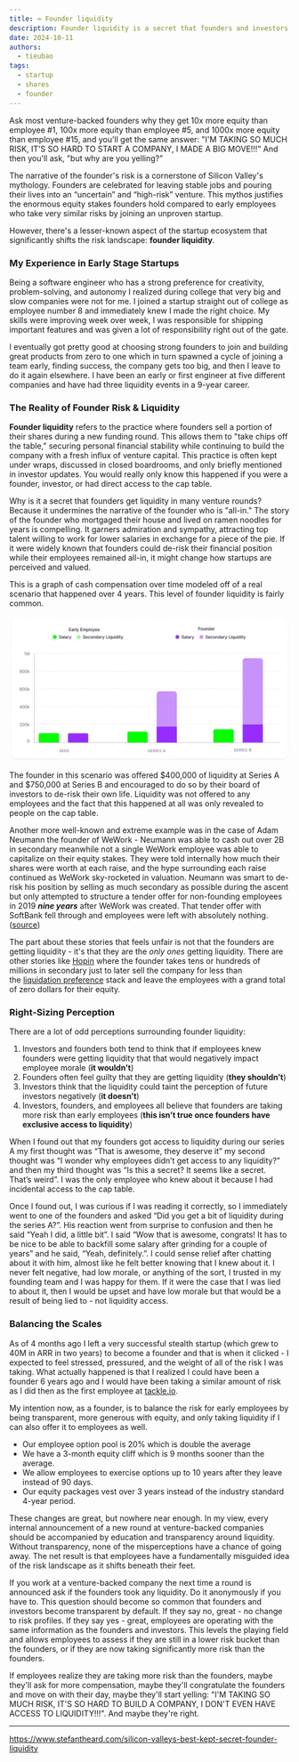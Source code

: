 ```yaml
---
title: ≈ Founder liquidity
description: Founder liquidity is a secret that founders and investors don't want you to know
date: 2024-10-11
authors:
  - tieubao
tags:
  - startup
  - shares
  - founder
---
```


Ask most venture-backed founders why they get 10x more equity than employee #1, 100x more equity than employee #5, and 1000x more equity than employee #15, and you'll get the same answer: "I'M TAKING SO MUCH RISK, IT'S SO HARD TO START A COMPANY, I MADE A BIG MOVE!!!" And then you'll ask, "but why are you yelling?”

The narrative of the founder's risk is a cornerstone of Silicon Valley's mythology. Founders are celebrated for leaving stable jobs and pouring their lives into an “uncertain” and “high-risk” venture. This mythos justifies the enormous equity stakes founders hold compared to early employees who take very similar risks by joining an unproven startup.

However, there's a lesser-known aspect of the startup ecosystem that significantly shifts the risk landscape: **founder liquidity**.

### My Experience in Early Stage Startups

Being a software engineer who has a strong preference for creativity, problem-solving, and autonomy I realized during college that very big and slow companies were not for me. I joined a startup straight out of college as employee number 8 and immediately knew I made the right choice. My skills were improving week over week, I was responsible for shipping important features and was given a lot of responsibility right out of the gate.

I eventually got pretty good at choosing strong founders to join and building great products from zero to one which in turn spawned a cycle of joining a team early, finding success, the company gets too big, and then I leave to do it again elsewhere. I have been an early or first engineer at five different companies and have had three liquidity events in a 9-year career.

### The Reality of Founder Risk & Liquidity

**Founder liquidity** refers to the practice where founders sell a portion of their shares during a new funding round. This allows them to "take chips off the table," securing personal financial stability while continuing to build the company with a fresh influx of venture capital. This practice is often kept under wraps, discussed in closed boardrooms, and only briefly mentioned in investor updates. You would really only know this happened if you were a founder, investor, or had direct access to the cap table.

Why is it a secret that founders get liquidity in many venture rounds? Because it undermines the narrative of the founder who is "all-in." The story of the founder who mortgaged their house and lived on ramen noodles for years is compelling. It garners admiration and sympathy, attracting top talent willing to work for lower salaries in exchange for a piece of the pie. If it were widely known that founders could de-risk their financial position while their employees remained all-in, it might change how startups are perceived and valued.

This is a graph of cash compensation over time modeled off of a real scenario that happened over 4 years. This level of founder liquidity is fairly common.

![](assets/founder-liquidity-chart-1.webp)

The founder in this scenario was offered $400,000 of liquidity at Series A and $750,000 at Series B and encouraged to do so by their board of investors to de-risk their own life. Liquidity was not offered to any employees and the fact that this happened at all was only revealed to people on the cap table.

Another more well-known and extreme example was in the case of Adam Neumann the founder of WeWork - Neumann was able to cash out over 2B in secondary meanwhile not a single WeWork employee was able to capitalize on their equity stakes. They were told internally how much their shares were worth at each raise, and the hype surrounding each raise continued as WeWork sky-rocketed in valuation. Neumann was smart to de-risk his position by selling as much secondary as possible during the ascent but only attempted to structure a tender offer for non-founding employees in 2019 **_nine years_** after WeWork was created. That tender offer with SoftBank fell through and employees were left with absolutely nothing. ([source](https://www.forbes.com/sites/samanthasharf/2020/04/13/wework-employees-feel-abandoned-and-angry-as-softbank-ditches-its-3-billion-buyout-offer?ref=stefantheard.com))

The part about these stories that feels unfair is not that the founders are getting liquidity - it's that they are the _only ones_ getting liquidity. There are other stories like [Hopin](https://techfundingnews.com/unravelling-virtual-dreams-the-rise-and-fall-of-hopin/?ref=stefantheard.com) where the founder takes tens or hundreds of millions in secondary just to later sell the company for less than the [liquidation preference](https://www.holloway.com/g/venture-capital/sections/liquidation-preference?ref=stefantheard.com) stack and leave the employees with a grand total of zero dollars for their equity.

### Right-Sizing Perception

There are a lot of odd perceptions surrounding founder liquidity:

1. Investors and founders both tend to think that if employees knew founders were getting liquidity that that would negatively impact employee morale (**it wouldn’t**)
2. Founders often feel guilty that they are getting liquidity (**they shouldn’t**)
3. Investors think that the liquidity could taint the perception of future investors negatively (**it doesn’t**)
4. Investors, founders, and employees all believe that founders are taking more risk than early employees (**this isn’t true once founders have exclusive access to liquidity**)

When I found out that my founders got access to liquidity during our series A my first thought was “That is awesome, they deserve it” my second thought was “I wonder why employees didn’t get access to any liquidity?” and then my third thought was “Is this a secret? It seems like a secret. That’s weird”. I was the only employee who knew about it because I had incidental access to the cap table.

Once I found out, I was curious if I was reading it correctly, so I immediately went to one of the founders and asked “Did you get a bit of liquidity during the series A?”. His reaction went from surprise to confusion and then he said “Yeah I did, a little bit”. I said “Wow that is awesome, congrats! It has to be nice to be able to backfill some salary after grinding for a couple of years” and he said, “Yeah, definitely.”. I could sense relief after chatting about it with him, almost like he felt better knowing that I knew about it. I never felt negative, had low morale, or anything of the sort, I trusted in my founding team and I was happy for them. If it were the case that I was lied to about it, then I would be upset and have low morale but that would be a result of being lied to - not liquidity access.

### Balancing the Scales

As of 4 months ago I left a very successful stealth startup (which grew to 40M in ARR in two years) to become a founder and that is when it clicked - I expected to feel stressed, pressured, and the weight of all of the risk I was taking. What actually happened is that I realized I could have been a founder 6 years ago and I would have been taking a similar amount of risk as I did then as the first employee at [tackle.io](http://tackle.io/?ref=stefantheard.com).

My intention now, as a founder, is to balance the risk for early employees by being transparent, more generous with equity, and only taking liquidity if I can also offer it to employees as well.

- Our employee option pool is 20% which is double the average
- We have a 3-month equity cliff which is 9 months sooner than the average.
- We allow employees to exercise options up to 10 years after they leave instead of 90 days.
- Our equity packages vest over 3 years instead of the industry standard 4-year period.

These changes are great, but nowhere near enough. In my view, every internal announcement of a new round at venture-backed companies should be accompanied by education and transparency around liquidity. Without transparency, none of the misperceptions have a chance of going away. The net result is that employees have a fundamentally misguided idea of the risk landscape as it shifts beneath their feet.

If you work at a venture-backed company the next time a round is announced ask if the founders took any liquidity. Do it anonymously if you have to. This question should become so common that founders and investors become transparent by default. If they say no, great - no change to risk profiles. If they say yes - great, employees are operating with the same information as the founders and investors. This levels the playing field and allows employees to assess if they are still in a lower risk bucket than the founders, or if they are now taking significantly more risk than the founders.  
  
If employees realize they are taking more risk than the founders, maybe they'll ask for more compensation, maybe they'll congratulate the founders and move on with their day, maybe they'll start yelling: "I'M TAKING SO MUCH RISK, IT'S SO HARD TO BUILD A COMPANY, I DON'T EVEN HAVE ACCESS TO LIQUIDITY!!!". And maybe they're right.

---
<https://www.stefantheard.com/silicon-valleys-best-kept-secret-founder-liquidity>
